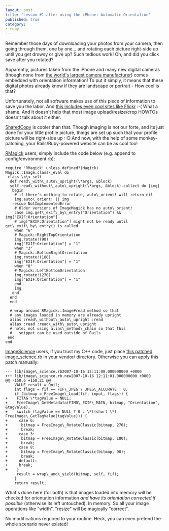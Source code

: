 ```yaml
---
layout: post
title: 'Lesson #1 after using the iPhone: Automatic Orientation'
published: true
category:
- ruby
---
```

Remember those days of downloading your photos from your camera, then going through them, one by one... and rotating each picture right-side up until you get drowsy or give up? Such tedious work! Oh, and did you click save after you rotated?

Apparently, pictures taken from the iPhone and many new digital cameras (though none from [the world's largest camera manufacturer](http://www.google.com/search?esrch=BetaShortcuts&q=is%20the%20World's%20largest%20camera%20manufacturer)) comes embedded with orientation information! To put it simply, it means that these digital photos already know if they are landscape or portrait - How cool is that?

Unfortunately, not all software makes use of this piece of information to save you the labor. And [this includes even cool sites like Flickr](http://flickr.com/photos/choonkeat/tags/orientation/) :-( What a shame. And it doesn't help that most image upload/resize/crop HOWTOs doesn't talk about it either.

[SharedCopy](http://sharedcopy.com/) is cooler than that. Though imaging is not our forte, and its just done for your little profile picture, things are set up such that your profile picture will be right-side up :-D And now, with the help of some monkey-patching, your Rails/Ruby-powered website can be as cool too!

[RMagick](http://rmagick.rubyforge.org/) users, simply include the code below (e.g. append to config/environment.rb):

    require 'RMagick' unless defined?(Magick)
    Magick::Image.class\_eval do
     class \<\< self
      def read\_with\_auto\_upright(\*args, &block)
      self.read\_without\_auto\_upright(\*args, &block).collect do |img|
       begin
        # if there's nothing to rotate, auto\_orient! will return nil
        img.auto\_orient! || img
       rescue NotImplementedError
        # Older versions of ImageMagick has no auto\_orient!
        case img.get\_exif\_by\_entry("Orientation") && img["EXIF:Orientation"]
        # img["EXIF:Orientation"] might not be ready until get\_exif\_by\_entry() is called
        when "6"
        # Magick::RightTopOrientation
        img.rotate!(90)
        img["EXIF:Orientation"] = "1"
        when "3"
        # Magick::BottomRightOrientation
        img.rotate!(180)
        img["EXIF:Orientation"] = "1"
        when "8"
        # Magick::LeftBottomOrientation
        img.rotate!(270)
        img["EXIF:Orientation"] = "1"
        end
        img
       end
      end
      end
    
      # wrap around RMagick::Image#read method so that 
      # any images loaded in memory are already upright
      alias :read\_without\_auto\_upright :read
      alias :read :read\_with\_auto\_upright
      # note: not using alias\_method\_chain so that this
      #   snippet can be used outside of Rails  
     end
    end

[ImageScience](http://seattlerb.rubyforge.org/ImageScience.html) users, if you trust my C++ code, just place [this patched image\_science.rb](http://pastie.caboo.se/107610) in your vendor/ directory. Otherwise you can apply this patch manually:

    --- lib/image\_science.rb2007-10-16 12:11:08.000000000 +0800
    +++ lib/image\_science.rb.new2007-10-16 12:11:01.000000000 +0800
    @@ -150,6 +150,21 @@
        VALUE result = Qnil;
        int flags = fif == FIF\_JPEG ? JPEG\_ACCURATE : 0;
        if (bitmap = FreeImage\_Load(fif, input, flags)) {
    +    FITAG \*tagValue = NULL;
    +    FreeImage\_GetMetadata(FIMD\_EXIF\_MAIN, bitmap, "Orientation", &tagValue); 
    +    switch (tagValue == NULL ? 0 : \*((short \*) FreeImage\_GetTagValue(tagValue))) {
    +     case 6:
    +      bitmap = FreeImage\_RotateClassic(bitmap, 270);
    +      break;
    +     case 3:
    +      bitmap = FreeImage\_RotateClassic(bitmap, 180);
    +      break;
    +     case 8:
    +      bitmap = FreeImage\_RotateClassic(bitmap, 90);
    +      break;
    +     default:
    +     break;
    +    }
         result = wrap\_and\_yield(bitmap, self, fif);
        }
        return result;

What's done here (for both) is that images loaded into memory will be checked for orientation information _and have its orientation corrected if possible_ (otherwise its left untouched). In memory. So all your image operations like "width", "resize" will be magically "correct".

No modifications required to your routine. Heck, you can even pretend the whole scenario never existed!

